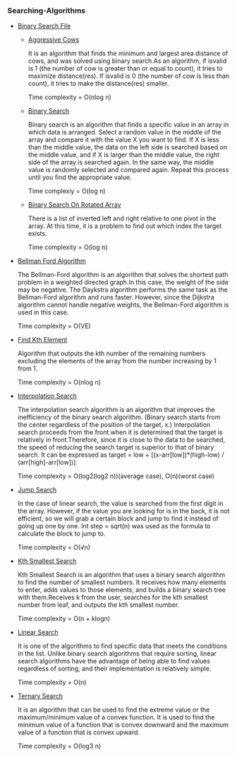 ### Searching-Algorithms
- [Binary Search File](BinarySearch)
    - [Aggressive Cows](BinarySearch/AggressiveCows.cpp)

        It is an algorithm that finds the minimum and largest area distance of cows, and was solved using binary search.As an algorithm, if isvalid is 1 (the number of cow is greater than or equal to count), it tries to maximize distance(res). If isvalid is 0 (the number of cow is less than count), it tries to make the distance(res) smaller. 

        Time complexity = O(nlog n)

    - [Binary Search](BinarySearch/BinarySearch.cpp)

        Binary search is an algorithm that finds a specific value in an array in which data is arranged. Select a random value in the middle of the array and compare it with the value X you want to find. If X is less than the middle value, the data on the left side is searched based on the middle value, and if X is larger than the middle value, the right side of the array is searched again. In the same way, the middle value is randomly selected and compared again. Repeat this process until you find the appropriate value. 
        
        Time complexiy = O(log n)

    - [Binary Search On Rotated Array](BinarySearch/BinarySearch_on_Rotated_Array.cpp)

        There is a list of inverted left and right relative to one pivot in the array. At this time, it is a problem to find out which index the target exists. 
        
        Time complexity = O(log n)

- [Bellman Ford Algorithm](bellman_ford.cpp)

    The Bellman-Ford algorithm is an algorithm that solves the shortest path problem in a weighted directed graph.In this case, the weight of the side may be negative. The Daykstra algorithm performs the same task as the Bellman-Ford algorithm and runs faster. However, since the Dijkstra algorithm cannot handle negative weights, the Bellman-Ford algorithm is used in this case. 
    
    Time complexity = O(VE)

- [Find Kth Element](Find_kth_element.cpp)

    Algorithm that outputs the kth number of the remaining numbers excluding the elements of the array from the number increasing by 1 from 1. 
    
    Time complexity = O(nlog n)

- [Interpolation Search](InterpolationSearch.cpp)

    The interpolation search algorithm is an algorithm that improves the inefficiency of the binary search algorithm. (Binary search starts from the center regardless of the position of the target, x.) Interpolation search proceeds from the front when it is determined that the target is relatively in front.Therefore, since it is close to the data to be searched, the speed of reducing the search target is superior to that of binary search. It can be expressed as target = low + [(x-arr[low])*(high-low) / (arr[high]-arr[low])].
    
    Time complexity = O(log2(log2 n))(average case), O(n)(worst case)

- [Jump Search](JumpSearch.cpp)

    In the case of linear search, the value is searched from the first digit in the array. However, if the value you are looking for is in the back, it is not efficient, so we will grab a certain block and jump to find it instead of going up one by one. Int step = sqrt(n) was used as the formula to calculate the block to jump to. 
    
    Time complexity = O(√n)

- [Kth Smallest Search](KthSmallestSearch.cpp)

    Kth Smallest Search is an algorithm that uses a binary search algorithm to find the number of smallest numbers. It receives how many elements to enter, adds values ​​to those elements, and builds a binary search tree with them.Receives k from the user, searches for the kth smallest number from leaf, and outputs the kth smallest number. 
    
    Time complexity = O(n + klogn)

- [Linear Search](LinearSearch.cpp)

    It is one of the algorithms to find specific data that meets the conditions in the list. Unlike binary search algorithms that require sorting, linear search algorithms have the advantage of being able to find values ​​regardless of sorting, and their implementation is relatively simple. 
    
    Time complexity = O(n)

- [Ternary Search](TernarySearch.cpp)

    It is an algorithm that can be used to find the extreme value or the maximum/minimum value of a convex function. It is used to find the minimum value of a function that is convex downward and the maximum value of a function that is convex upward. 
    
    Time complexity = O(log3 n)